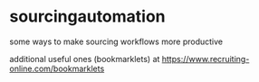 # sourcingautomation
some ways to make sourcing workflows more productive

additional useful ones (bookmarklets) at https://www.recruiting-online.com/bookmarklets
